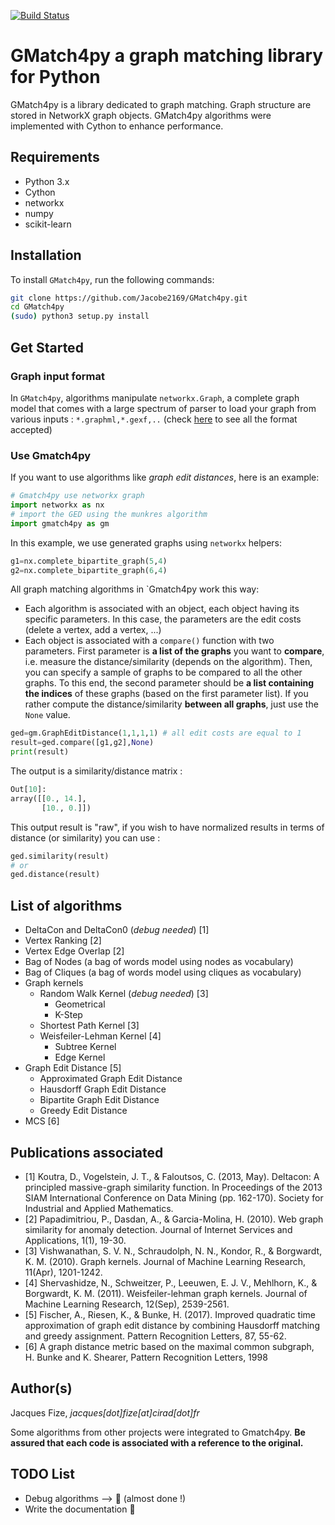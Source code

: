 [![Build Status](https://travis-ci.com/Jacobe2169/GMatch4py.svg?branch=graph_cython)](https://travis-ci.com/Jacobe2169/GMatch4py)
# GMatch4py a graph matching library for Python

GMatch4py is a library dedicated to graph matching. Graph structure are stored in NetworkX graph objects.
GMatch4py algorithms were implemented with Cython to enhance performance.

## Requirements
 
 * Python 3.x
 * Cython
 * networkx
 * numpy
 * scikit-learn
 
## Installation

To install `GMatch4py`, run the following commands:

```bash
git clone https://github.com/Jacobe2169/GMatch4py.git
cd GMatch4py
(sudo) python3 setup.py install
```

## Get Started
### Graph input format

In `GMatch4py`, algorithms manipulate `networkx.Graph`, a complete graph model that 
comes with a large spectrum of parser to load your graph from various inputs : `*.graphml,*.gexf,..` (check [here](https://networkx.github.io/documentation/stable/reference/readwrite/index.html) to see all the format accepted)

### Use Gmatch4py
If you want to use algorithms like *graph edit distances*, here is an example:

```python
# Gmatch4py use networkx graph 
import networkx as nx 
# import the GED using the munkres algorithm
import gmatch4py as gm
```

In this example, we use generated graphs using `networkx` helpers:
```python
g1=nx.complete_bipartite_graph(5,4) 
g2=nx.complete_bipartite_graph(6,4)
```

All graph matching algorithms in `Gmatch4py work this way:
 * Each algorithm is associated with an object, each object having its specific parameters. In this case, the parameters are the edit costs (delete a vertex, add a vertex, ...)
 * Each object is associated with a `compare()` function with two parameters. First parameter is **a list of the graphs** you want to **compare**, i.e. measure the distance/similarity (depends on the algorithm). Then, you can specify a sample of graphs to be compared to all the other graphs. To this end, the second parameter should be **a list containing the indices** of these graphs (based on the first parameter list). If you rather compute the distance/similarity **between all graphs**, just use the `None` value.

```python
ged=gm.GraphEditDistance(1,1,1,1) # all edit costs are equal to 1
result=ged.compare([g1,g2],None) 
print(result)
```

The output is a similarity/distance matrix :
```python
Out[10]:
array([[0., 14.],
       [10., 0.]])
```
This output result is "raw", if you wish to have normalized results in terms of distance (or similarity) you can use :

```python
ged.similarity(result)
# or 
ged.distance(result)
```



## List of algorithms

 * DeltaCon and DeltaCon0 (*debug needed*) [1]
 * Vertex Ranking [2]
 * Vertex Edge Overlap [2]
 * Bag of Nodes (a bag of words model using nodes as vocabulary)
 * Bag of Cliques (a bag of words model using cliques as vocabulary)
 * Graph kernels
    * Random Walk Kernel (*debug needed*) [3]
        * Geometrical 
        * K-Step 
    * Shortest Path Kernel [3]
    * Weisfeiler-Lehman Kernel [4]
        * Subtree Kernel 
        * Edge Kernel
 * Graph Edit Distance [5]
    * Approximated Graph Edit Distance 
    * Hausdorff Graph Edit Distance 
    * Bipartite Graph Edit Distance 
    * Greedy Edit Distance
 * MCS [6]
    

## Publications associated

  * [1] Koutra, D., Vogelstein, J. T., & Faloutsos, C. (2013, May). Deltacon: A principled massive-graph similarity function. In Proceedings of the 2013 SIAM International Conference on Data Mining (pp. 162-170). Society for Industrial and Applied Mathematics.
  * [2] Papadimitriou, P., Dasdan, A., & Garcia-Molina, H. (2010). Web graph similarity for anomaly detection. Journal of Internet Services and Applications, 1(1), 19-30.
  * [3] Vishwanathan, S. V. N., Schraudolph, N. N., Kondor, R., & Borgwardt, K. M. (2010). Graph kernels. Journal of Machine Learning Research, 11(Apr), 1201-1242.
  * [4] Shervashidze, N., Schweitzer, P., Leeuwen, E. J. V., Mehlhorn, K., & Borgwardt, K. M. (2011). Weisfeiler-lehman graph kernels. Journal of Machine Learning Research, 12(Sep), 2539-2561.
  * [5] Fischer, A., Riesen, K., & Bunke, H. (2017). Improved quadratic time approximation of graph edit distance by combining Hausdorff matching and greedy assignment. Pattern Recognition Letters, 87, 55-62.
  * [6] A graph distance metric based on the maximal common subgraph, H. Bunke and K. Shearer, Pattern Recognition Letters, 1998  

## Author(s)

Jacques Fize, *jacques[dot]fize[at]cirad[dot]fr*

Some algorithms from other projects were integrated to Gmatch4py. **Be assured that
each code is associated with a reference to the original.**

## TODO List

  * Debug algorithms --> :runner: (almost done !)
  * Write the documentation :runner: